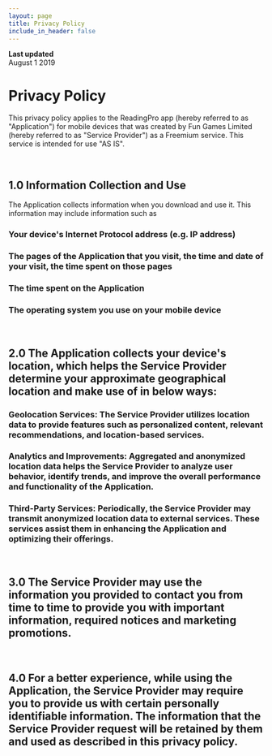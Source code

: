 ```yaml
---
layout: page
title: Privacy Policy
include_in_header: false
---
```


**Last updated**  
August 1 2019

# Privacy Policy
This privacy policy applies to the ReadingPro app (hereby referred to as "Application") for mobile devices that was created by Fun Games Limited (hereby referred to as "Service Provider") as a Freemium service. This service is intended for use "AS IS".

<br>

## 1.0 Information Collection and Use
The Application collects information when you download and use it. This information may include information such as
### Your device's Internet Protocol address (e.g. IP address)
### The pages of the Application that you visit, the time and date of your visit, the time spent on those pages
### The time spent on the Application
### The operating system you use on your mobile device

<br>

## 2.0 The Application collects your device's location, which helps the Service Provider determine your approximate geographical location and make use of in below ways:

### Geolocation Services: The Service Provider utilizes location data to provide features such as personalized content, relevant recommendations, and location-based services.
### Analytics and Improvements: Aggregated and anonymized location data helps the Service Provider to analyze user behavior, identify trends, and improve the overall performance and functionality of the Application.
### Third-Party Services: Periodically, the Service Provider may transmit anonymized location data to external services. These services assist them in enhancing the Application and optimizing their offerings.

<br>

## 3.0 The Service Provider may use the information you provided to contact you from time to time to provide you with important information, required notices and marketing promotions.

<br>

## 4.0 For a better experience, while using the Application, the Service Provider may require you to provide us with certain personally identifiable information. The information that the Service Provider request will be retained by them and used as described in this privacy policy.

<br>